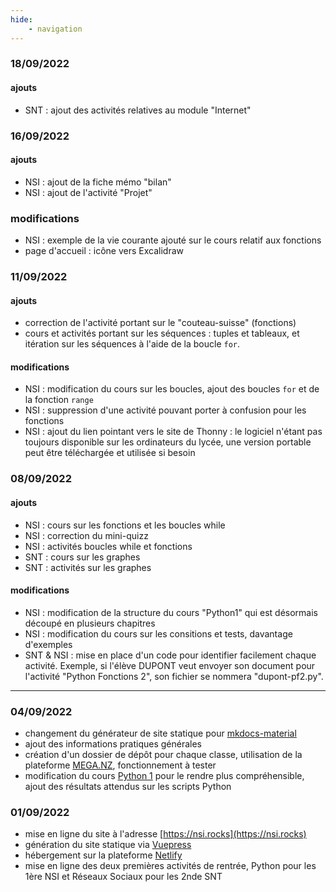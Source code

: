 ```yaml
---
hide:
    - navigation
--- 
```

### 18/09/2022
#### ajouts
- SNT : ajout des activités relatives au module "Internet"

### 16/09/2022
#### ajouts
- NSI : ajout de la fiche mémo "bilan"
- NSI : ajout de l'activité "Projet"

### modifications
- NSI : exemple de la vie courante ajouté sur le cours relatif aux fonctions
- page d'accueil : icône vers Excalidraw


### 11/09/2022
#### ajouts
- correction de l'activité portant sur le "couteau-suisse" (fonctions)
- cours et activités portant sur les séquences : tuples et tableaux, et itération sur les séquences à l'aide de la boucle `for`.


#### modifications
- NSI : modification du cours sur les boucles, ajout des boucles `for` et de la fonction `range`
- NSI : suppression d'une activité pouvant porter à confusion pour les fonctions
- NSI : ajout du lien pointant vers le site de Thonny : le logiciel n'étant pas toujours disponible sur les ordinateurs du lycée, une version portable peut être téléchargée et utilisée si besoin

### 08/09/2022
#### ajouts
- NSI : cours sur les fonctions et les boucles while
- NSI : correction du mini-quizz
- NSI : activités boucles while et fonctions
- SNT : cours sur les graphes
- SNT : activités sur les graphes

#### modifications
- NSI : modification de la structure du cours "Python1" qui est désormais découpé en plusieurs chapitres
- NSI : modification du cours sur les consitions et tests, davantage d'exemples
- SNT & NSI : mise en place d'un code pour identifier facilement chaque activité. Exemple, si l'élève DUPONT veut envoyer son document pour l'activité "Python Fonctions 2", son fichier se nommera "dupont-pf2.py".

***

### 04/09/2022
- changement du générateur de site statique pour [mkdocs-material](https://squidfunk.github.io/mkdocs-material/)
- ajout des informations pratiques générales
- création d'un dossier de dépôt pour chaque classe, utilisation de la plateforme [MEGA.NZ](https://mega.nz), fonctionnement à tester
- modification du cours [Python 1](nsi/python1.md) pour le rendre plus compréhensible, ajout des résultats attendus sur les scripts Python

### 01/09/2022
- mise en ligne du site à l'adresse [https://nsi.rocks](https://nsi.rocks)
- génération du site statique via [Vuepress](https://vuepress.vuejs.org)
- hébergement sur la plateforme [Netlify](https://netlify.com)
- mise en ligne des deux premières activités de rentrée, Python pour les 1ère NSI et Réseaux Sociaux pour les 2nde SNT